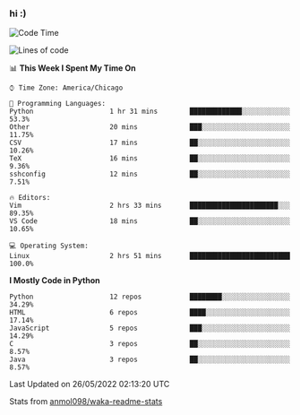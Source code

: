 ### hi :)

<!--START_SECTION:waka-->
![Code Time](http://img.shields.io/badge/Code%20Time-0%20secs-blue)

![Lines of code](https://img.shields.io/badge/From%20Hello%20World%20I%27ve%20Written-599%20Thousand%20lines%20of%20code-blue)

📊 **This Week I Spent My Time On** 

```text
⌚︎ Time Zone: America/Chicago

💬 Programming Languages: 
Python                   1 hr 31 mins        █████████████░░░░░░░░░░░░   53.3% 
Other                    20 mins             ███░░░░░░░░░░░░░░░░░░░░░░   11.75% 
CSV                      17 mins             ██░░░░░░░░░░░░░░░░░░░░░░░   10.26% 
TeX                      16 mins             ██░░░░░░░░░░░░░░░░░░░░░░░   9.36% 
sshconfig                12 mins             ██░░░░░░░░░░░░░░░░░░░░░░░   7.51%

🔥 Editors: 
Vim                      2 hrs 33 mins       ██████████████████████░░░   89.35% 
VS Code                  18 mins             ██░░░░░░░░░░░░░░░░░░░░░░░   10.65%

💻 Operating System: 
Linux                    2 hrs 51 mins       █████████████████████████   100.0%

```

**I Mostly Code in Python** 

```text
Python                   12 repos            ████████░░░░░░░░░░░░░░░░░   34.29% 
HTML                     6 repos             ████░░░░░░░░░░░░░░░░░░░░░   17.14% 
JavaScript               5 repos             ███░░░░░░░░░░░░░░░░░░░░░░   14.29% 
C                        3 repos             ██░░░░░░░░░░░░░░░░░░░░░░░   8.57% 
Java                     3 repos             ██░░░░░░░░░░░░░░░░░░░░░░░   8.57%

```



 Last Updated on 26/05/2022 02:13:20 UTC
<!--END_SECTION:waka-->

Stats from [anmol098/waka-readme-stats](https://github.com/anmol098/waka-readme-stats)